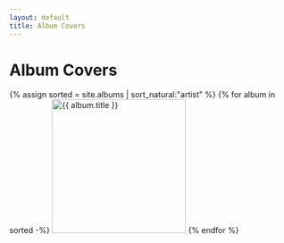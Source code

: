 ```yaml
---
layout: default
title: Album Covers
---
```

# Album Covers

{% assign sorted = site.albums | sort_natural:"artist" %}
 {% for album in sorted -%}
<a href="{{ album.url }}"><img src="{{ site.baseurl }}/assets/images/{{ album.cover }}" alt="{{ album.title }}" width=240></a>
  {% endfor %}
